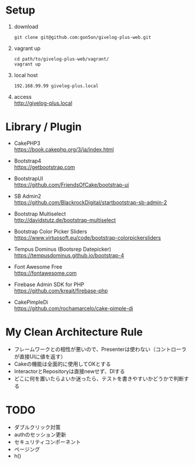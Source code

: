 # Setup

1. download
    ```
    git clone git@github.com:gon5on/givelog-plus-web.git
    ```
2. vagrant up
    ```
    cd path/to/givelog-plus-web/vagrant/
    vagrant up
    ```
3. local host
    ```
    192.168.99.99 givelog-plus.local
    ```
4. access  
http://givelog-plus.local
 

# Library / Plugin

* CakePHP3  
https://book.cakephp.org/3/ja/index.html

* Bootstrap4  
https://getbootstrap.com

* BootstrapUI  
https://github.com/FriendsOfCake/bootstrap-ui

* SB Admin2  
https://github.com/BlackrockDigital/startbootstrap-sb-admin-2

* Bootstrap Multiselect  
http://davidstutz.de/bootstrap-multiselect

* Bootstrap Color Picker Sliders  
https://www.virtuosoft.eu/code/bootstrap-colorpickersliders

* Tempus Dominus (Bootsrep Datepicker)  
https://tempusdominus.github.io/bootstrap-4

* Font Awesome Free  
https://fontawesome.com

* Firebase Admin SDK for PHP  
https://github.com/kreait/firebase-php

* CakePimpleDi  
https://github.com/rochamarcelo/cake-pimple-di


# My Clean Architecture Rule

* フレームワークとの相性が悪いので、Presenterは使わない（コントローラが直接UIに値を返す）
* Cakeの機能は全面的に使用してOKとする
* InteractorとRepositoryは直接newせず、DIする
* どこに何を置いたらよいか迷ったら、テストを書きやすいかどうかで判断する


# TODO

* ダブルクリック対策
* authのセッション更新
* セキュリティコンポーネント
* ページング
* h()
